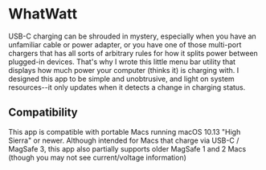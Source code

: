 # WhatWatt
USB-C charging can be shrouded in mystery, especially when you have an unfamiliar cable or power adapter, or you have one of those multi-port chargers that has all sorts of arbitrary rules for how it splits power between plugged-in devices. That's why I wrote this little menu bar utility that displays how much power your computer (thinks it) is charging with. I designed this app to be simple and unobtrusive, and light on system resources--it only updates when it detects a change in charging status. 

## Compatibility
This app is compatible with portable Macs running macOS 10.13 "High Sierra" or newer. Although intended for Macs that charge via USB-C / MagSafe 3, this app also partially supports older MagSafe 1 and 2 Macs (though you may not see current/voltage information)
